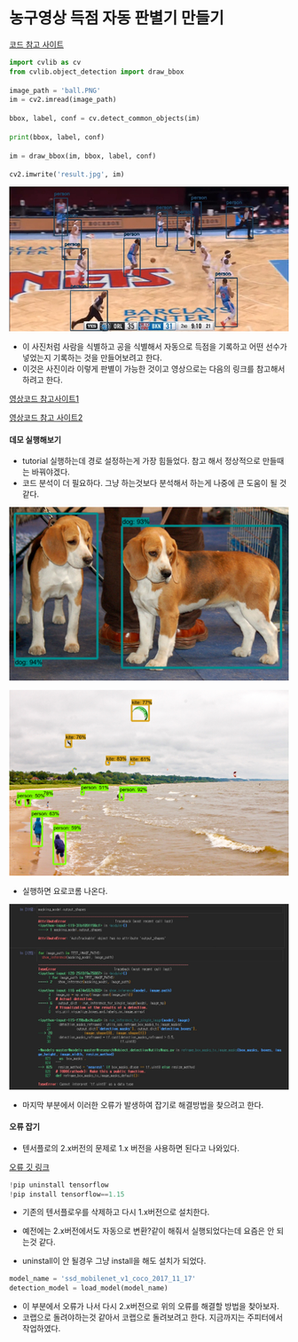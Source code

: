 # 농구영상 득점 자동 판별기 만들기

[코드 참고 사이트](https://bskyvision.com/678)

```python
import cvlib as cv
from cvlib.object_detection import draw_bbox

image_path = 'ball.PNG' 
im = cv2.imread(image_path)

bbox, label, conf = cv.detect_common_objects(im)

print(bbox, label, conf)

im = draw_bbox(im, bbox, label, conf) 

cv2.imwrite('result.jpg', im) 
```

![result](./img2/result.jpg)

- 이 사진처럼 사람을 식별하고 공을 식별해서 자동으로 득점을 기록하고 어떤 선수가 넣었는지 기록하는 것을 만들어보려고 한다.
- 이것은 사진이라 이렇게 판별이 가능한 것이고 영상으로는 다음의 링크를 참고해서 하려고 한다.

[영상코드 참고사이트1](https://m.blog.naver.com/PostView.nhn?blogId=gyurse&logNo=221182329076&proxyReferer=https:%2F%2Fwww.google.co.kr%2F)

[영상코드 참고 사이트2](https://hwangpy.tistory.com/3)

#### 데모 실행해보기

- tutorial 실행하는데 경로 설정하는게 가장 힘들었다. 참고 해서 정상적으로 만들때는 바꿔야겠다.
- 코드 분석이 더 필요하다. 그냥 하는것보다 분석해서 하는게 나중에 큰 도움이 될 것 같다.

![01](./img2/01.png)

![02](./img2/02.png)

- 실행하면 요로코롬 나온다.

![03](./img2/03.jpg)

- 마지막 부분에서 이러한 오류가 발생하여 잡기로 해결방법을 찾으려고 한다.

#### 오류 잡기

- 텐서플로의 2.x버전의 문제로 1.x 버전을 사용하면 된다고 나와있다.

[오류 깃 링크](https://github.com/tensorflow/models/issues/9304)

```python
!pip uninstall tensorflow
!pip install tensorflow==1.15
```

- 기존의 텐서플로우를 삭제하고 다시 1.x버전으로 설치한다.
- 예전에는 2.x버전에서도 자동으로 변환?같이 해줘서 실행되었다는데 요즘은 안 되는것 같다.

- uninstall이 안 될경우 그냥 install을 해도 설치가 되었다.

```python
model_name = 'ssd_mobilenet_v1_coco_2017_11_17'
detection_model = load_model(model_name)
```

- 이 부분에서 오류가 나서 다시 2.x버전으로 위의 오류를 해결할 방법을 찾아보자.
- 코랩으로 돌려야하는것 같아서 코랩으로 돌려보려고 한다. 지금까지는 주피터에서 작업하였다.
